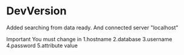 # DevVersion

Added searching from data ready.
And connected server "localhost"

Important You must change in
1.hostname
2.database
3.username
4.password
5.attribute value
